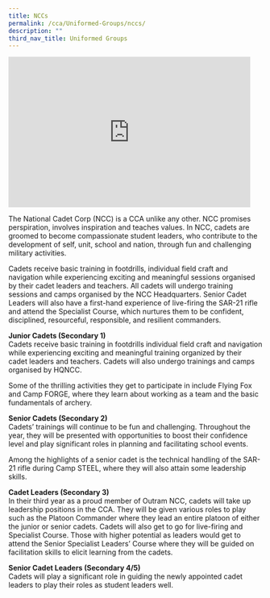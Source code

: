 ```yaml
---
title: NCCs
permalink: /cca/Uniformed-Groups/nccs/
description: ""
third_nav_title: Uniformed Groups
---
```

<iframe allowfullscreen="true" height="299" width="480" frameborder="0" src="https://docs.google.com/presentation/d/e/2PACX-1vSBlFd_TAlTnomMX0ng4HvpdO9Uo0jAFWuFDHULfe-9qapGRkluQn44y-9h8RZ4HhGw5wrflpq48zKt/embed?start=false&amp;loop=false&amp;delayms=3000"></iframe>

The National Cadet Corp (NCC) is a CCA unlike any other. NCC promises perspiration, involves inspiration and teaches values. In NCC, cadets are groomed to become compassionate student leaders, who contribute to the development of self, unit, school and nation, through fun and challenging military activities.  
  
Cadets receive basic training in footdrills, individual field craft and navigation while experiencing exciting and meaningful sessions organised by their cadet leaders and teachers. All cadets will undergo training sessions and camps organised by the NCC Headquarters. Senior Cadet Leaders will also have a first-hand experience of live-firing the SAR-21 rifle and attend the Specialist Course, which nurtures them to be confident, disciplined, resourceful, responsible, and resilient commanders.  
  
**Junior Cadets (Secondary 1)**  
Cadets receive basic training in footdrills individual field craft and navigation while experiencing exciting and meaningful training organized by their cadet leaders and teachers. Cadets will also undergo trainings and camps organised by HQNCC.  
  
Some of the thrilling activities they get to participate in include Flying Fox and Camp FORGE, where they learn about working as a team and the basic fundamentals of archery.  
  
**Senior Cadets (Secondary 2)**  
Cadets’ trainings will continue to be fun and challenging. Throughout the year, they will be presented with opportunities to boost their confidence level and play significant roles in planning and facilitating school events.  
  
Among the highlights of a senior cadet is the technical handling of the SAR-21 rifle during Camp STEEL, where they will also attain some leadership skills.  
  
**Cadet Leaders (Secondary 3)**  
In their third year as a proud member of Outram NCC, cadets will take up leadership positions in the CCA. They will be given various roles to play such as the Platoon Commander where they lead an entire platoon of either the junior or senior cadets. Cadets will also get to go for live-firing and Specialist Course. Those with higher potential as leaders would get to attend the Senior Specialist Leaders’ Course where they will be guided on facilitation skills to elicit learning from the cadets.  
  
**Senior Cadet Leaders (Secondary 4/5)**  
Cadets will play a significant role in guiding the newly appointed cadet leaders to play their roles as student leaders well.